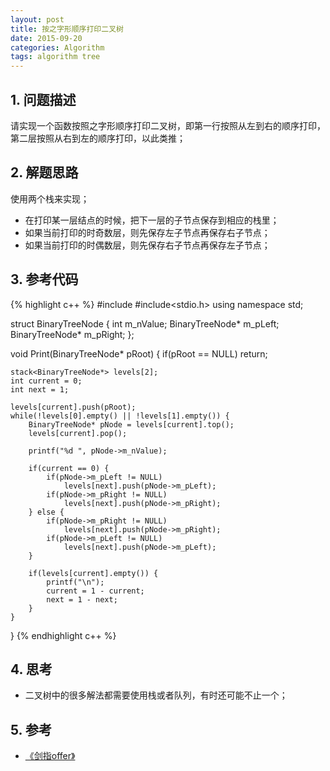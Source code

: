 ```yaml
---
layout: post
title: 按之字形顺序打印二叉树
date: 2015-09-20
categories: Algorithm
tags: algorithm tree
---
```


## 1. 问题描述

请实现一个函数按照之字形顺序打印二叉树，即第一行按照从左到右的顺序打印，第二层按照从右到左的顺序打印，以此类推；

## 2. 解题思路

使用两个栈来实现；

- 在打印某一层结点的时候，把下一层的子节点保存到相应的栈里；
- 如果当前打印的时奇数层，则先保存左子节点再保存右子节点；
- 如果当前打印的时偶数层，则先保存右子节点再保存左子节点；

## 3. 参考代码

{% highlight c++ %}
#include<iostream>
#include<stdio.h>
using namespace std;

struct BinaryTreeNode {
	int m_nValue;
	BinaryTreeNode* m_pLeft;
	BinaryTreeNode* m_pRight;
};

void Print(BinaryTreeNode* pRoot) {
	if(pRoot == NULL)
		return;

	stack<BinaryTreeNode*> levels[2];
	int current = 0;
	int next = 1;

	levels[current].push(pRoot);
	while(!levels[0].empty() || !levels[1].empty()) {
		BinaryTreeNode* pNode = levels[current].top();
		levels[current].pop();

		printf("%d ", pNode->m_nValue);

		if(current == 0) {
			if(pNode->m_pLeft != NULL)
				levels[next].push(pNode->m_pLeft);
			if(pNode->m_pRight != NULL)
				levels[next].push(pNode->m_pRight);
		} else {
			if(pNode->m_pRight != NULL)
				levels[next].push(pNode->m_pRight);
			if(pNode->m_pLeft != NULL) 
				levels[next].push(pNode->m_pLeft);
		}

		if(levels[current].empty()) {
			printf("\n");
			current = 1 - current;
			next = 1 - next;
		}
	}
}
{% endhighlight c++ %}

## 4. 思考

- 二叉树中的很多解法都需要使用栈或者队列，有时还可能不止一个；

## 5. 参考

- [《剑指offer》](http://www.broadview.com.cn/#book/bookdetail/bookDetailAll.jsp?book_id=12c9bc27-a944-11e4-9c0a-005056c00008&isbn=978-7-121-23245-9)